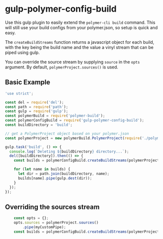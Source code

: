 gulp-polymer-config-build
=========================

Use this gulp plugin to easily extend the `polymer-cli build` command.
This will still use your build configs from your polymer.json, so setup
is quick and easy.

The `createBuildStreams` function returns a javascript object for each
build, with the key being the build name and the value a vinyl stream
that can be piped using gulp.

You can override the source stream by supplying `source` in the
`opts` argument. By default, `polymerProject.sources()` is used.

## Basic Example

```javascript
'use strict';

const del = require('del');
const path = require('path');
const gulp = require('gulp');
const polymerBuild = require('polymer-build');
const polymerConfigBuild = require('gulp-polymer-config-build');
const buildDirectory = 'build';

// get a PolymerProject object based on your polymer.json
const polymerProject = new polymerBuild.PolymerProject(require('./polymer.json'));

gulp.task('build', () => {
  console.log(`Deleting ${buildDirectory} directory...`);
  del([buildDirectory]).then(() => {
    const builds = polymerConfigBuild.createBuildStreams(polymerProject);

    for (let name in builds) {
      let dir = path.join(buildDirectory, name);
      builds[name].pipe(gulp.dest(dir));
    }
  });
});
```

## Overriding the sources stream
```javascript
    const opts = {};
    opts.sources = polymerProject.sources()
        .pipe(myCustomPipe);
    const builds = polymerConfigBuild.createBuildStreams(polymerProject, opts);
```
